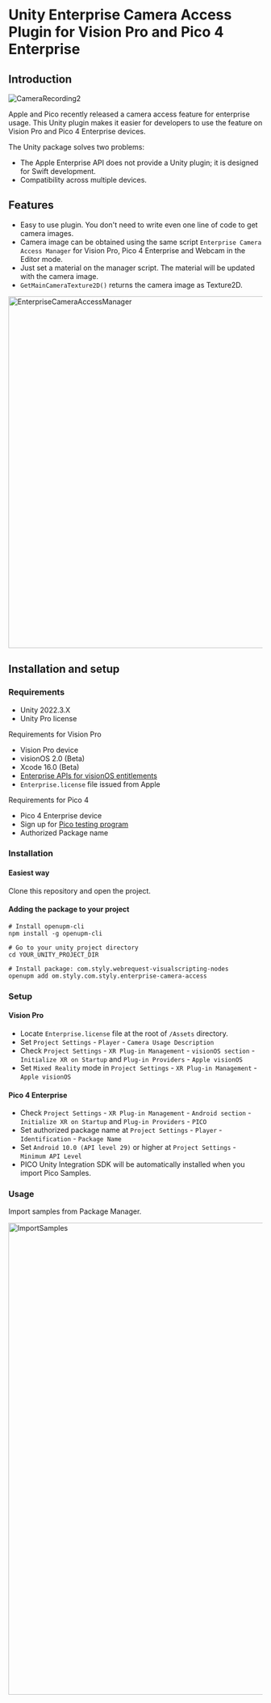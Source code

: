 # Unity Enterprise Camera Access Plugin for Vision Pro and Pico 4 Enterprise

## Introduction
![CameraRecording2](https://github.com/styly-dev/EnterpriseCameraAccessPlugin/assets/387880/1a2cd74a-6096-4200-85ff-30daaa707d03)

Apple and Pico recently released a camera access feature for enterprise usage. This Unity plugin makes it easier for developers to use the feature on Vision Pro and Pico 4 Enterprise devices.

The Unity package solves two problems:
- The Apple Enterprise API does not provide a Unity plugin; it is designed for Swift development.
- Compatibility across multiple devices.

## Features

- Easy to use plugin. You don't need to write even one line of code to get camera images. 
- Camera image can be obtained using the same script `Enterprise Camera Access Manager` for Vision Pro, Pico 4 Enterprise and Webcam in the Editor mode.
- Just set a material on the manager script. The material will be updated with the camera image.
- `GetMainCameraTexture2D()` returns the camera image as Texture2D.

<img width="696" alt="EnterpriseCameraAccessManager" src="https://github.com/styly-dev/EnterpriseCameraAccessPlugin/assets/387880/e4e237b3-89dd-414f-aa95-10824b2eaeda">

## Installation and setup

### Requirements

- Unity 2022.3.X
- Unity Pro license

Requirements for Vision Pro

- Vision Pro device
- visionOS 2.0 (Beta)
- Xcode 16.0 (Beta)
- [Enterprise APIs for visionOS entitlements](https://developer.apple.com/documentation/visionOS/building-spatial-experiences-for-business-apps-with-enterprise-apis#Request-the-entitlements)
- `Enterprise.license` file issued from Apple

Requirements for Pico 4
- Pico 4 Enterprise device
- Sign up for [Pico testing program](https://github.com/picoxr/GetCameraFrame)
- Authorized Package name

### Installation

#### Easiest way
Clone this repository and open the project.

#### Adding the package to your project

```
# Install openupm-cli
npm install -g openupm-cli

# Go to your unity project directory
cd YOUR_UNITY_PROJECT_DIR

# Install package: com.styly.webrequest-visualscripting-nodes
openupm add om.styly.com.styly.enterprise-camera-access
```

### Setup
#### Vision Pro

- Locate `Enterprise.license` file at the root of `/Assets` directory. 
- Set `Project Settings` - `Player` - `Camera Usage Description`
- Check `Project Settings` - `XR Plug-in Management` - `visionOS section` - `Initialize XR on Startup` and `Plug-in Providers` - `Apple visionOS`
- Set `Mixed Reality` mode in `Project Settings` - `XR Plug-in Management` - `Apple visionOS`

#### Pico 4 Enterprise

- Check `Project Settings` - `XR Plug-in Management` - `Android section` - `Initialize XR on Startup` and `Plug-in Providers` - `PICO`
- Set authorized package name at `Project Settings` - `Player` - `Identification` - `Package Name`
- Set `Android 10.0 (API level 29)` or higher at `Project Settings` - `Minimum API Level`
- PICO Unity Integration SDK will be automatically installed when you import Pico Samples.

### Usage

Import samples from Package Manager.

<img width="934" alt="ImportSamples" src="https://github.com/styly-dev/EnterpriseCameraAccessPlugin/assets/387880/d00efba3-b7e8-49d8-b63c-7766a1e34b95">

